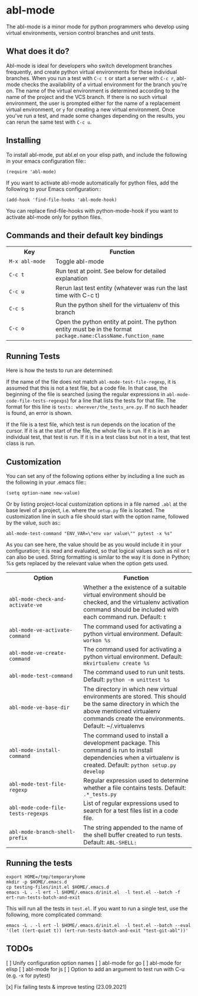 # abl-mode

The abl-mode is a minor mode for python programmers who develop using virtual
environments, version control branches and unit tests.

## What does it do?

Abl-mode is ideal for developers who switch development branches frequently, and
create python virtual environments for these individual branches. When you run a
test with `C-c t` or start a server with `C-c r`, abl-mode checks the
availability of a virtual environment for the branch you're on. The name of the
virtual environment is determined according to the name of the project and the
VCS branch. If there is no such virtual environment, the user is prompted either
for the name of a replacement virtual environment, or `y` for creating a new
virtual environment. Once you've run a test, and made some changes depending on
the results, you can rerun the same test with `C-c u`.

## Installing

To install abl-mode, put abl.el on your elisp path, and include the following in
your emacs configuration file::

    (require 'abl-mode)

If you want to activate abl-mode automatically for python files, add the
following to your Emacs configuration::

    (add-hook 'find-file-hooks 'abl-mode-hook)

You can replace find-file-hooks with python-mode-hook if you want to activate
abl-mode only for python files.

## Commands and their default key bindings

<table>
<tr><th width="25%">Key</th><th>Function</th></tr>
<tr><td><code>M-x abl-mode</code></td><td>Toggle abl-mode</td></tr>
<tr><td><code>C-c t</code></td><td>Run test at point. See below for detailed explanation</td></tr>
<tr><td><code>C-c u</code></td><td>Rerun last test entity (whatever was run the last time with C-c t)</td></tr>
<tr><td><code>C-c s</code></td><td>Run the python shell for the virtualenv of this branch</td></tr>
<tr><td><code>C-c o</code></td><td>Open the python entity at point. The python entity must be in the format <code>package.name:ClassName.function_name</code></td></tr>
</table>

## Running Tests

Here is how the tests to run are determined:

If the name of the file does not match `abl-mode-test-file-regexp`, it is
assumed that this is not a test file, but a code file. In that case, the
beginning of the file is searched (using the regular expressions in
`abl-mode-code-file-tests-regexps`) for a line that lists the tests for that
file. The format for this line is `tests: wherever/the_tests_are.py`. If no
such header is found, an error is shown.

If the file is a test file, which test is run depends on the location of the
cursor. If it is at the start of the file, the whole file is run. If it is in an
individual test, that test is run. If it is in a test class but not in a test,
that test class is run.

## Customization

You can set any of the following options either by including a line such as the
following in your .emacs file::

    (setq option-name new-value)

Or by listing project-local customization options in a file named `.abl` at the
base level of a project, i.e. where the `setup.py` file is located. The
customization line in such a file should start with the option name, followed by
the value, such as::

    abl-mode-test-command "ENV_VAR=\"env var value\"" pytest -x %s"

As you can see here, the value should be as you would include it in your
configuration; it is read and evaluated, so that logical values such as nil or t
can also be used. String formatting is similar to the way it is done in Python;
%s gets replaced by the relevant value when the option gets used.

<table>
<tr><th width="40%">Option</th><th>Function</th></tr>
<tr><td><code>abl-mode-check-and-activate-ve</code></td><td>Whether a the existence of a suitable virtual environment should be checked, and the virtualenv activation command should be included with each command run. Default: <code>t</code></td></tr>

<tr><td><code>abl-mode-ve-activate-command</code></td><td> The command used for activating a python virtual environment. Default: <code>workon %s</code></td></tr>

<tr><td><code>abl-mode-ve-create-command</code></td><td> The command used for activating a python virtual environment. Default: <code>mkvirtualenv create %s</code></td></tr>

<tr><td><code>abl-mode-test-command</code></td><td>The command used to run unit tests. Default: <code>python -m unittest %s</code></td></tr>

<tr><td><code>abl-mode-ve-base-dir</code></td><td>The directory in which new virtual environments are stored. This should be the same directory in which the above mentioned virtualenv commands create the environments. Default: </codde>~/.virtualenvs</code></td></tr>

<tr><td><code>abl-mode-install-command</code></td><td> The command used to install a development package. This command is run to install dependencies when a virtualenv is created. Default: <code>python setup.py develop</code></td></tr>

<tr><td><code>abl-mode-test-file-regexp</code></td><td>Regular expression used to determine whether a file contains tests.  Default: <code>.*_tests.py</code></td></tr>

<tr><td><code>abl-mode-code-file-tests-regexps</code></td><td>List of regular expressions used to search for a test files list in a code file.</td></tr>

<tr><td><code>abl-mode-branch-shell-prefix</code></td><td> The string appended to the name of the shell buffer created to run tests. Default: <code>ABL-SHELL:</code></td></tr>
</table>

## Running the tests

```
export HOME=/tmp/temporaryhome
mkdir -p $HOME/.emacs.d
cp testing-files/init.el $HOME/.emacs.d
emacs -L . -l ert -l $HOME/.emacs.d/init.el  -l test.el --batch -f ert-run-tests-batch-and-exit
```

This will run all the tests in `test.el`. If you want to run a single test, use
the following, more complicated command:

```
emacs -L . -l ert -l $HOME/.emacs.d/init.el  -l test.el --batch --eval '(let ((ert-quiet t)) (ert-run-tests-batch-and-exit "test-git-abl"))'
```

## TODOs

[ ] Unify configuration option names
[ ] abl-mode for go
[ ] abl-mode for elisp
[ ] abl-mode for js
[ ] Option to add an argument to test run with C-u (e.g. -x for pytest)

[x] Fix failing tests & improve testing (23.09.2021)
